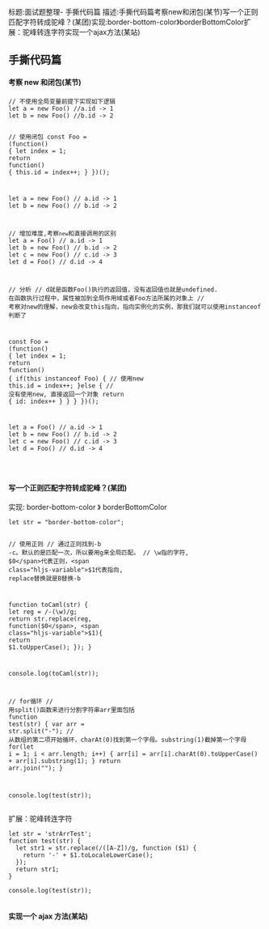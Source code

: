 标题:面试题整理- 手撕代码篇
描述:手撕代码篇考察new和闭包(某节)写一个正则匹配字符转成驼峰？(某团)实现:border-bottom-color》borderBottomColor扩展：驼峰转连字符实现一个ajax方法(某站)

<h2 class="heading">手撕代码篇</h2>
<h4 class="heading">考察 new 和闭包(某节)</h4>
<pre><code class="hljs bash" lang="bash">// 不使用全局变量前提下实现如下逻辑
<span class="hljs-built_in">let</span> a = new Foo() //a.id -&gt; 1
<span class="hljs-built_in">let</span> b = new Foo() //b.id -&gt; 2

// 使用闭包
const Foo = (<span class="hljs-function"><span class="hljs-title">function</span></span>() {
  <span class="hljs-built_in">let</span> index = 1;
  <span class="hljs-built_in">return</span> <span class="hljs-function"><span class="hljs-title">function</span></span>() {
    this.id = index++;
  }
})();

<span class="hljs-built_in">let</span> a = new Foo() // a.id -&gt; 1
<span class="hljs-built_in">let</span> b = new Foo() // b.id -&gt; 2

// 增加难度,考察`new`和直接调用的区别
<span class="hljs-built_in">let</span> a = Foo() // a.id -&gt; 1
<span class="hljs-built_in">let</span> b = new Foo() // b.id -&gt; 2
<span class="hljs-built_in">let</span> c = new Foo() // c.id -&gt; 3
<span class="hljs-built_in">let</span> d = Foo() // d.id -&gt; 4

// 分析
// d就是函数Foo()执行的返回值，没有返回值也就是undefined. 在函数执行过程中，属性被加到全局作用域或者Foo方法所属的对象上
// 考察对new的理解，new会改变this指向，指向实例化的实例，那我们就可以使用instanceof判断了

const Foo = (<span class="hljs-function"><span class="hljs-title">function</span></span>() {
  <span class="hljs-built_in">let</span> index = 1;
  <span class="hljs-built_in">return</span> <span class="hljs-function"><span class="hljs-title">function</span></span>() {
    <span class="hljs-keyword">if</span>(this instanceof Foo) {
      // 使用new
      this.id = index++;
    }<span class="hljs-keyword">else</span> {
      // 没有使用new, 直接返回一个对象
      <span class="hljs-built_in">return</span> {
        id: index++
      }
    }
  }
})();

<span class="hljs-built_in">let</span> a = Foo() // a.id -&gt; 1
<span class="hljs-built_in">let</span> b = new Foo() // b.id -&gt; 2
<span class="hljs-built_in">let</span> c = new Foo() // c.id -&gt; 3
<span class="hljs-built_in">let</span> d = Foo() // d.id -&gt; 4

</code></pre><h4 class="heading">写一个正则匹配字符转成驼峰？(某团)</h4>
<p>实现: border-bottom-color 》 borderBottomColor</p>
<pre><code class="hljs bash" lang="bash"><span class="hljs-built_in">let</span> str = <span class="hljs-string">"border-bottom-color"</span>;

// 使用正则
// 通过正则找到-b  -c。默认的是匹配一次，所以要用g来全局匹配。
// \w指的字符, <span class="hljs-variable">$0</span>代表正则，<span class="hljs-variable">$1</span>代表指向, replace替换就是B替换-b

<span class="hljs-keyword">function</span> toCaml(str) {
  <span class="hljs-built_in">let</span> reg = /-(\w)/g;
  <span class="hljs-built_in">return</span> str.replace(reg, <span class="hljs-keyword">function</span>(<span class="hljs-variable">$0</span>, <span class="hljs-variable">$1</span>){
    <span class="hljs-built_in">return</span> <span class="hljs-variable">$1</span>.toUpperCase();
  });
}

console.log(toCaml(str));

// <span class="hljs-keyword">for</span>循环
// 用split()函数来进行分割字符串arr里面包括
<span class="hljs-keyword">function</span> <span class="hljs-built_in">test</span>(str) {
  var arr = str.split(<span class="hljs-string">"-"</span>);
  // 从数组的第二项开始循环，charAt(0)找到第一个字母。substring(1)截掉第一个字母
  <span class="hljs-keyword">for</span>(<span class="hljs-built_in">let</span> i = 1; i &lt; arr.length; i++) {
    arr[i] = arr[i].charAt(0).toUpperCase() + arr[i].substring(1);
  }
  <span class="hljs-built_in">return</span> arr.join(<span class="hljs-string">""</span>);
}

console.log(<span class="hljs-built_in">test</span>(str));
</code></pre><p>扩展：驼峰转连字符</p>
<pre><code class="hljs bash" lang="bash"><span class="hljs-built_in">let</span> str = <span class="hljs-string">'strArrTest'</span>;
<span class="hljs-keyword">function</span> <span class="hljs-built_in">test</span>(str) {
  <span class="hljs-built_in">let</span> str1 = str.replace(/([A-Z])/g, <span class="hljs-keyword">function</span> (<span class="hljs-variable">$1</span>) {
    <span class="hljs-built_in">return</span> <span class="hljs-string">'-'</span> + <span class="hljs-variable">$1</span>.toLocaleLowerCase();
  });
  <span class="hljs-built_in">return</span> str1;
}

console.log(<span class="hljs-built_in">test</span>(str));

</code></pre><h4 class="heading">实现一个 ajax 方法(某站)</h4>

